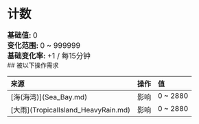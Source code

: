 # 计数  
  
<div style="font-size:1.2em"><b>基础值: </b> 0 </div>  
<div style="font-size:1.2em"><b>变化范围: </b> 0 ~ 999999 </div>  
<div style="font-size:1.2em"><b>基础变化率: </b> +1 / 每15分钟 </div>  
## 被以下操作需求  
<style>
        .table9425 th,td{
            text-align:left;
            vertical-align:top;
        }
        </style><table class="table table-bordered table9425" data-toggle="table"  ><thead style=""><tr ><th  style=""  >来源</th><th  style=""  >操作</th><th  style=""  >值</th></tr></thead><tr ><td  style=""  >[海(海湾)](Sea_Bay.md)</td><td  style=""  >影响</td><td  style=""  >0 ~ 2880</td></tr><tr ><td  style=""  >[大雨](TropicalIsland_HeavyRain.md)</td><td  style=""  >影响</td><td  style=""  >0 ~ 2880</td></tr></tbody></table>  
  


<script>document.title="计数 - 卡牌生存百科 Card Survival Wiki";</script>